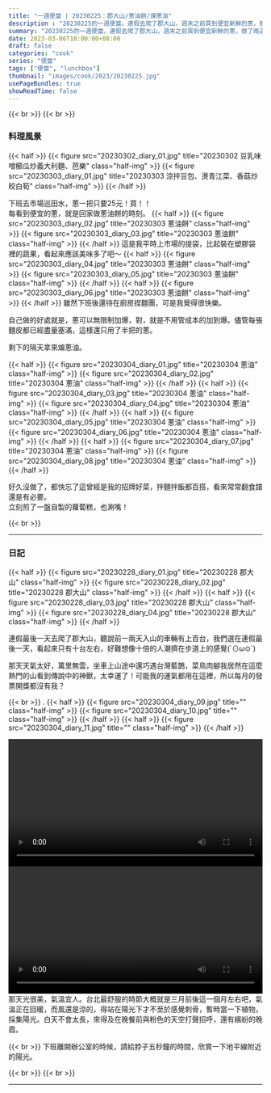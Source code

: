 ```yaml
---
title: "一週便當 | 20230225：郡大山/蔥油餅/煉蔥油"
description : "20230225的一週便當。連假去爬了郡大山，週末之前買到便宜新鮮的蔥，做了兩道蔥料理。"
summary: "20230225的一週便當。連假去爬了郡大山，週末之前買到便宜新鮮的蔥，做了兩道蔥料理。"
date: 2023-03-06T10:00:00+08:00
draft: false
categories: "cook"
series: "便當"
tags: ["便當", "lunchbox"]
thumbnail: "images/cook/2023/20230225.jpg"
usePageBundles: true
showReadTime: false
---
```


{{< br >}}
{{< br >}}
### 料理風景
{{< half >}}
{{< figure src="20230302_diary_01.jpg" title="20230302 豆乳味噌櫛瓜炒義大利麵、芭樂" class="half-img" >}}
{{< figure src="20230303_diary_01.jpg" title="20230303 涼拌豆包、燙青江菜、香菇炒皎白筍" class="half-img" >}}
{{< /half >}}

下班去市場巡田水，蔥一把只要25元！買！！\
每看到便宜的蔥，就是回家做蔥油餅的時刻。
{{< half >}}
{{< figure src="20230303_diary_02.jpg" title="20230303 蔥油餅" class="half-img" >}}
{{< figure src="20230303_diary_03.jpg" title="20230303 蔥油餅" class="half-img" >}}
{{< /half >}}
這是我平時上市場的提袋，比起裝在塑膠袋裡的蔬果，看起來應該美味多了吧～
{{< half >}}
{{< figure src="20230303_diary_04.jpg" title="20230303 蔥油餅" class="half-img" >}}
{{< figure src="20230303_diary_05.jpg" title="20230303 蔥油餅" class="half-img" >}}
{{< /half >}}
{{< half >}}
{{< figure src="20230303_diary_06.jpg" title="20230303 蔥油餅" class="half-img" >}}
{{< /half >}}
雖然下班後還待在廚房捏麵團，可是我覺得很快樂。

自己做的好處就是，蔥可以無限制加爆，對，就是不用管成本的加到爆。儘管每張麵皮都已經盡量塞滿，這樣還只用了半把的蔥。

剩下的隔天拿來煸蔥油。

{{< half >}}
{{< figure src="20230304_diary_01.jpg" title="20230304 蔥油" class="half-img" >}}
{{< figure src="20230304_diary_02.jpg" title="20230304 蔥油" class="half-img" >}}
{{< /half >}}
{{< half >}}
{{< figure src="20230304_diary_03.jpg" title="20230304 蔥油" class="half-img" >}}
{{< figure src="20230304_diary_04.jpg" title="20230304 蔥油" class="half-img" >}}
{{< /half >}}
{{< half >}}
{{< figure src="20230304_diary_05.jpg" title="20230304 蔥油" class="half-img" >}}
{{< figure src="20230304_diary_06.jpg" title="20230304 蔥油" class="half-img" >}}
{{< /half >}}
{{< half >}}
{{< figure src="20230304_diary_07.jpg" title="20230304 蔥油" class="half-img" >}}
{{< figure src="20230304_diary_08.jpg" title="20230304 蔥油" class="half-img" >}}
{{< /half >}}

好久沒做了，都快忘了這曾經是我的招牌好菜，拌麵拌飯都百搭，看來常常翻食譜還是有必要。\
立刻煎了一盤自製的蘿蔔糕，也涮嘴！

{{< br >}}

---

### 日記

{{< half >}}
{{< figure src="20230228_diary_01.jpg" title="20230228 郡大山" class="half-img" >}}
{{< figure src="20230228_diary_02.jpg" title="20230228 郡大山" class="half-img" >}}
{{< /half >}}
{{< half >}}
{{< figure src="20230228_diary_03.jpg" title="20230228 郡大山" class="half-img" >}}
{{< figure src="20230228_diary_04.jpg" title="20230228 郡大山" class="half-img" >}}
{{< /half >}}

連假最後一天去爬了郡大山，聽說前一兩天入山的車輛有上百台，我們選在連假最後一天，看起來只有十台左右，好難想像十倍的人潮擠在步道上的感覺(´⊙ω⊙`)

那天天氣太好，萬里無雲，坐車上山途中還巧遇台灣藍鵲，菜鳥肉腳我居然在這麼熱門的山看到傳說中的神獸，太幸運了！可能我的運氣都用在這裡，所以每月的發票開獎都沒有我？

{{< br >}}
.
{{< half >}}
{{< figure src="20230304_diary_09.jpg" title="" class="half-img" >}}
{{< figure src="20230304_diary_10.jpg" title="" class="half-img" >}}
{{< /half >}}
{{< half >}}
{{< figure src="20230304_diary_11.jpg" title="" class="half-img" >}}
{{< /half >}}
<div class="flex-half">
  <video width="100%" controls>
    <source src="20230304_diary_09.mov" type="video/webm">
  </video>
  <video width="100%" controls>
    <source src="20230304_diary_10.mov" type="video/webm">
  </video>
</div>
那天光很美，氣溫宜人。台北最舒服的時節大概就是三月前後這一個月左右吧，氣溫正在回暖，而風還是涼的，得站在陽光下才不至於感覺刺骨，暫時當一下植物，採集陽光。白天不會太長，來得及在晚餐前與粉色的天空打聲招呼，還有繽紛的晚霞。

{{< br >}}
下班離開辦公室的時候，請給脖子五秒鐘的時間，欣賞一下地平線附近的陽光。

{{< br >}}
{{< br >}}

---
